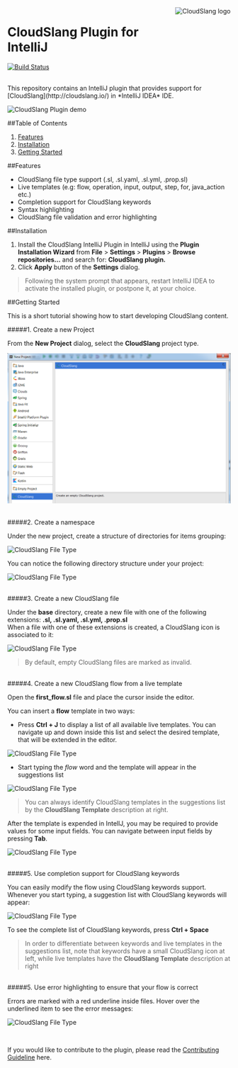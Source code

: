 
<a href="http://cloudslang.io/">
    <img src="https://camo.githubusercontent.com/ece898cfb3a9cc55353e7ab5d9014cc314af0234/687474703a2f2f692e696d6775722e636f6d2f696849353630562e706e67" alt="CloudSlang logo" title="CloudSlang" align="right" height="60"/>
</a>

CloudSlang Plugin for IntelliJ  
================================
[![Build Status](https://travis-ci.org/CloudSlang/cs-intellij-plugin.svg?branch=master)](https://travis-ci.org/CloudSlang/cs-intellij-plugin)
  
  <br/>
This repository contains an IntelliJ plugin that provides support for [CloudSlang](http://cloudslang.io/) in *IntelliJ IDEA* IDE.  
  
![CloudSlang Plugin demo](/screenshots/plugin-overview.png)

  
##Table of Contents

1. [Features](#features)  
2. [Installation](#installation)  
3. [Getting Started](#getting-started)
 
  
##Features

* CloudSlang file type support (.sl, .sl.yaml, .sl.yml, .prop.sl)
* Live templates (e.g: flow, operation, input, output, step, for, java_action etc.)
* Completion support for CloudSlang keywords
* Syntax highlighting
* CloudSlang file validation and error highlighting

  
##Installation

1. Install the CloudSlang IntelliJ Plugin in IntelliJ using the **Plugin Installation Wizard** from **File** > **Settings** > **Plugins** > **Browse repositories...** and search for: **CloudSlang plugin.** 
3. Click __Apply__ button of the __Settings__ dialog.

> Following the system prompt that appears, restart IntelliJ IDEA to activate the installed plugin, or postpone it, at your choice.


##Getting Started

This is a short tutorial showing how to start developing CloudSlang content.

#####1. Create a new Project 
  
From the **New Project** dialog, select the **CloudSlang** project type.

![CloudSlang File Type](/screenshots/new-project.png)
  
<br/>
#####2. Create a namespace
  
Under the new project, create a structure of directories for items grouping:

![CloudSlang File Type](/screenshots/new-namespace.png)

You can notice the following directory structure under your project:
    
![CloudSlang File Type](/screenshots/new-namespace-structure.png)

<br/>    
#####3. Create a new CloudSlang file 

Under the **base** directory, create a new file with one of the following extensions: **.sl, .sl.yaml, .sl.yml, .prop.sl**  
When a file with one of these extensions is created, a CloudSlang icon is associated to it:

![CloudSlang File Type](/screenshots/file-type.png)

> By default, empty CloudSlang files are marked as invalid. 

<br/>    
#####4. Create a new CloudSlang flow from a live template

Open the __first_flow.sl__ file and place the cursor inside the editor.  
  
You can insert a **flow** template in two ways:  
* Press __Ctrl + J__ to display a list of all available live templates. You can navigate up and down inside this list and select the desired template, that will be extended in the editor.  

![CloudSlang File Type](/screenshots/all-live-templates.png)

* Start typing the _flow_ word and the template will appear in the suggestions list

![CloudSlang File Type](/screenshots/live-template-example.png)

> You can always identify CloudSlang templates in the suggestions list by the **CloudSlang Template** description at right.

After the template is expended in IntellJ, you may be required to provide values for some input fields. You can navigate between input fields by pressing __Tab__. 

![CloudSlang File Type](/screenshots/template-input-fields.png)

<br />
#####5. Use completion support for CloudSlang keywords

You can easily modify the flow using CloudSlang keywords support. Whenever you start typing, a suggestion list with CloudSlang keywords will appear:

![CloudSlang File Type](/screenshots/completion-example.png)

To see the complete list of CloudSlang keywords, press **Ctrl + Space**

> In order to differentiate between keywords and live templates in the suggestions list, note that keywords have a small CloudSlang icon at left, while live templates have the **CloudSlang Template** description at right 

<br />
#####5. Use error highlighting to ensure that your flow is correct

Errors are marked with a red underline inside files. Hover over the underlined item to see the error messages:

![CloudSlang File Type](/screenshots/error-highlighting.png)

<br />

If you would like to contribute to the plugin, please read the [Contributing Guideline](/CONTRIBUTING.md) here.


